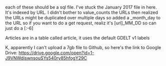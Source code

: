 each of these should be a sql file. I've stuck the January 2017 file in here. 
It's indexed by URL. I didn't bother to value_counts the URLs
then realized the URLs might be duplicated over multiple days so added a _month_day to the URL so if you want to
do a get request, realiz it's [url]_MM_DD so can just do a [:-6]

Articles are in a table called article, it uses the default GDELT v1 labels

K, apparently I can't upload a 7gb file to Github, so here's the link to Google Drive:
https://drive.google.com/open?id=1-J9VNWdiswnsouSYs540ry85hfogY29C
